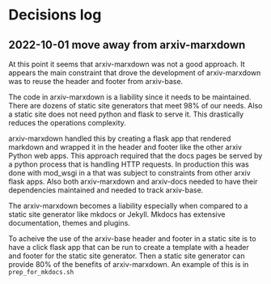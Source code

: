 # Decisions log

## 2022-10-01 move away from arxiv-marxdown
At this point it seems that arxiv-marxdown was not a good approach. It
appears the main constraint that drove the development of
arxiv-marxdown was to reuse the header and footer from arxiv-base.

The code in arxiv-marxdown is a liability since it needs to be
maintained. There are dozens of static site generators that meet 98% of
our needs. Also a static site does not need python and flask to serve
it. This drastically reduces the operations complexity.

arxiv-marxdown handled this by creating a flask app that rendered
markdown and wrapped it in the header and footer like the other arxiv
Python web apps. This approach required that the docs pages be served by
a python process that is handling HTTP requests. In production this
was done with mod_wsgi in a that was subject to constraints from other
arxiv flask apps. Also both arxiv-marxdown and arxiv-docs needed to
have their dependencies maintained and needed to track arxiv-base. 

The arxiv-marxdown becomes a liability especially when compared to a
static site generator like mkdocs or Jekyll. Mkdocs has extensive
documentation, themes and plugins.

To acheive the use of the arxiv-base header and footer in a static
site is to have a click flask app that can be run to create a template
with a header and footer for the static site generator. Then a static
site generator can provide 80% of the benefits of arxiv-marxdown. An
example of this is in `prep_for_mkdocs.sh`

